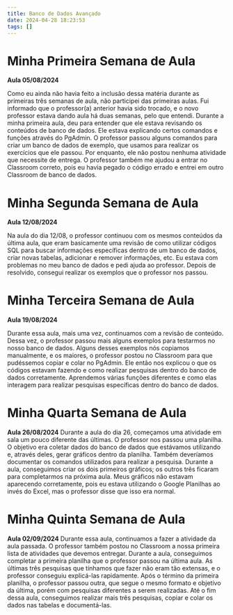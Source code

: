 ```yaml
---
title: Banco de Dados Avançado
date: 2024-04-28 18:23:53
tags: []
---
```


# Minha Primeira Semana de Aula
**Aula 05/08/2024**

Como eu ainda não havia feito a inclusão dessa matéria durante as primeiras três semanas de aula, não participei das primeiras aulas. Fui informado que o professor(a) anterior havia sido trocado, e o novo professor estava dando aula há duas semanas, pelo que entendi. Durante a minha primeira aula, deu para entender que ele estava revisando os conteúdos de banco de dados. Ele estava explicando certos comandos e funções através do PgAdmin. O professor passou alguns comandos para criar um banco de dados de exemplo, que usamos para realizar os exercícios que ele passou. Por enquanto, ele não postou nenhuma atividade que necessite de entrega. O professor também me ajudou a entrar no Classroom correto, pois eu havia pegado o código errado e entrei em outro Classroom de banco de dados.

# Minha Segunda Semana de Aula
**Aula 12/08/2024**

Na aula do dia 12/08, o professor continuou com os mesmos conteúdos da última aula, que eram basicamente uma revisão de como utilizar códigos SQL para buscar informações específicas dentro de um banco de dados, criar novas tabelas, adicionar e remover informações, etc. Eu estava com problemas no meu banco de dados e pedi ajuda ao professor. Depois de resolvido, consegui realizar os exemplos que o professor nos passou.

# Minha Terceira Semana de Aula
**Aula 19/08/2024**

Durante essa aula, mais uma vez, continuamos com a revisão de conteúdo. Dessa vez, o professor passou mais alguns exemplos para testarmos no nosso banco de dados. Alguns desses exemplos nós copiamos manualmente, e os maiores, o professor postou no Classroom para que pudéssemos copiar e colar no PgAdmin. Ele então nos explicou o que os códigos estavam fazendo e como realizar pesquisas dentro do banco de dados corretamente. Aprendemos várias funções diferentes e como elas interagem para realizar pesquisas específicas dentro do banco de dados.

# Minha Quarta Semana de Aula
**Aula 26/08/2024**
Durante a aula do dia 26, começamos uma atividade em sala um pouco diferente das últimas. O professor nos passou uma planilha. O objetivo era coletar dados do banco de dados que estávamos utilizando e, através deles, gerar gráficos dentro da planilha. Também deveríamos documentar os comandos utilizados para realizar a pesquisa. Durante a aula, conseguimos criar os dois primeiros gráficos; os outros três ficaram para completarmos na próxima aula. Meus gráficos não estavam aparecendo corretamente, pois eu estava utilizando o Google Planilhas ao invés do Excel, mas o professor disse que isso era normal.

# Minha Quinta Semana de Aula
**Aula 02/09/2024**
Durante essa aula, continuamos a fazer a atividade da aula passada. O professor também postou no Classroom a nossa primeira lista de atividades que devemos entregar. Durante a aula, conseguimos completar a primeira planilha que o professor passou na última aula. As últimas três pesquisas que tínhamos que fazer não eram tão extensas, e o professor conseguiu explicá-las rapidamente. Após o término da primeira planilha, o professor passou outra, que segue o mesmo formato e objetivo da última, porém com pesquisas diferentes a serem realizadas. Até o fim dessa aula, conseguimos realizar mais três pesquisas, copiar e colar os dados nas tabelas e documentá-las.